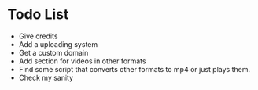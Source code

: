 Todo List
=================

- Give credits
- Add a uploading system
- Get a custom domain
- Add section for videos in other formats
- Find some script that converts other formats to mp4 or just plays them.
- Check my sanity
